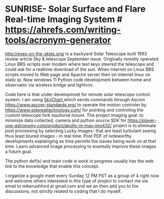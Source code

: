 # SUNRISE- Solar Surface and Flare Real-time Imaging System  #  https://ahrefs.com/writing-tools/acronym-generator
http://eyes-on-the-skies.org/ is a backyard Solar Telescope built 1993 review article Sky & telescope September issue.
Originally remotly operated Linux BBS scripts over modem where text keys steered the telescope and could ask for a realtime download of the sun.
When internet on Linux BBS scripts moved to Web page and Apache server then on internet linux on static ip.
Now windows 11 Python code development between home and observator via wireless bridge and tightvnc.

Code here is that under developmnet for remote solar telescope control system.
I am using 
[SkyChart ](https://www.ap-i.net/skychart/en/start) 
which sends commands through Ascom
https://www.ascom-standards.org/
to operate the motion controler by 
https://www.siderealtechnology.com/
for pointing and controling the custom telescope fork equitorial mount.
The project imaging goal: 
to minimize data collected, 
camera and python source SDK for
https://player-one-astronomy.com/product/apollo-m-max-imx432/
project is to eliminate post processing by selecting 
Lucky images- that are least turbulant seeing thus least blured images - in real time.
Post PDF of noteworthy developments explainging as time permits the issues being work on at that time.
Learn advanced image processing to evantully improve these images a future goal.

The python def(s) and main code is work in progrees 
usually has the web link to the knowledge that enable this concept.

I organize a google meet every Sunday 12 PM PST as a group of 4 right now and welcome others 
interested in this type of project to contact me via email to mikerushford at gmail.com and 
we an then add you to the discussions, not strictly related to coding that I do myself.

